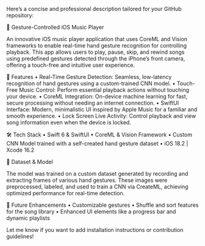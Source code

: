 Here’s a concise and professional description tailored for your GitHub repository:

🎵 Gesture-Controlled iOS Music Player

An innovative iOS music player application that uses CoreML and Vision frameworks to enable real-time hand gesture recognition for controlling playback. This app allows users to play, pause, skip, and rewind songs using predefined gestures detected through the iPhone’s front camera, offering a touch-free and intuitive user experience.

🚀 Features
	•	Real-Time Gesture Detection: Seamless, low-latency recognition of hand gestures using a custom-trained CNN model.
	•	Touch-Free Music Control: Perform essential playback actions without touching your device.
	•	CoreML Integration: On-device machine learning for fast, secure processing without needing an internet connection.
	•	SwiftUI Interface: Modern, minimalistic UI inspired by Apple Music for a familiar and smooth experience.
	•	Lock Screen Live Activity: Control playback and view song information even when the device is locked.

🛠️ Tech Stack
	•	Swift 6 & SwiftUI
	•	CoreML & Vision Framework
	•	Custom CNN Model trained with a self-created hand gesture dataset
	•	iOS 18.2 | Xcode 16.2

📂 Dataset & Model

The model was trained on a custom dataset generated by recording and extracting frames of various hand gestures. These images were preprocessed, labeled, and used to train a CNN via CreateML, achieving optimized performance for real-time detection.

🔮 Future Enhancements
	•	Customizable gestures
	•	Shuffle and sort features for the song library
	•	Enhanced UI elements like a progress bar and dynamic playlists

Let me know if you want to add installation instructions or contribution guidelines!
